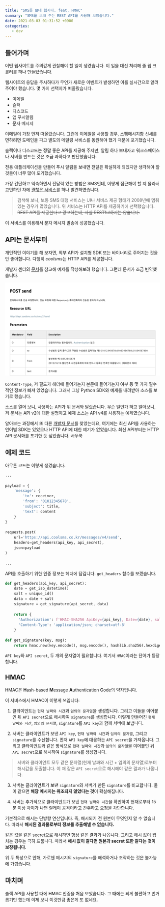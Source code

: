 ```yaml
---
title: "SMS를 보내 봅시다. feat. HMAC"
summary: "SMS를 보내 주는 REST API를 사용해 보았습니다."
date: 2021-03-03 01:31:52 +0900
categories:
   - dev
---
```


## 들어가며

어떤 웹사이트를 주의깊게 관찰해야 할 일이 생겼습니다. 이 일을 대신 처리해 줄 웹 크롤러를 하나 만들었습니다.

웹사이트의 응답을 주시하다가 무언가 새로운 이벤트가 발생하면 이를 실시간으로 알려 주어야 했습니다. 몇 가지 선택지가 떠올랐습니다.

- 이메일
- 슬랙
- 디스코드
- 앱 푸시알림
- 문자 메시지

이메일이 가장 먼저 떠올랐습니다. 그런데 이메일을 사용할 경우, 스팸메시지함 신세를 면하려면 도메인을 파고 별도의 메일링 서비스를 동원해야 했기 때문에 포기했습니다.

슬랙이나 디스코드는 정말 좋은 API를 제공해 주지만, 알림 하나 보내자고 워크스페이스나 서버를 만드는 것은 조금 과하다고 판단했습니다.

전용 애플리케이션을 만들어 푸시 알림을 보내면 전달은 확실하게 되겠지만 생각해야 할 것들이 너무 많아 포기했습니다.

가장 간단하고 익숙하면서 전달력 있는 방법은 SMS인데, 어떻게 접근해야 할 지 몰라서 고민하던 차에 [괜찮은 서비스](https://coolsms.co.kr)를 하나 발견하였습니다.

> 검색해 보니, 보통 SMS 대행 서비스는 UI나 서비스 제공 형태가 2008년에 멈춰있는 경우가 많았습니다. 위 서비스는 HTTP API를 제공하기에 선택했습니다. ~~REST API를 제공한다고 광고하는데, 사실 RESTful하지는 않습니다.~~

이 서비스를 이용해서 문자 메시지 발송에 성공했습니다.

## API는 문서부터

개인적인 이야기를 해 보자면, 외부 API가 설치형 SDK 또는 바이너리로 주어지는 것을 안 좋아합니다. 다행히 *coolsms*는 HTTP API를 제공합니다.

개발자 센터의 [문서](https://developer.coolsms.co.kr/REST_API)를 참고해 예제를 작성해보려 했습니다. 그런데 문서가 조금 빈약했습니다.

![coolsms-rest-api-2.png](/assets/images/coolsms-rest-api-2.png)

`Content-Type`, 저 필드가 헤더에 들어가는지 본문에 들어가는지 여부 등 몇 가지 필수적인 정보가 빠져 있었습니다. 그래서 그냥 Python SDK와 예제를 내려받아 소스를 보기로 했습니다.

소스를 열어 보니, 사용하는 API가 위 문서와 달랐습니다. 무슨 일인가 하고 알아보니, 저 문서는 API v2에 대한 설명이고 예제 소스는 API v4를 사용하는 예제였습니다.

알아보는 과정에서 또 다른 [개발자 문서](https://docs.coolsms.co.kr)를 찾았는데요, 여기에는 최신 API를 사용하는 언어별 SDK는 있었으나 HTTP API에 대한 얘기가 없었습니다. 최신 API부터는 HTTP API 문서화를 포기한 듯 싶었습니다. ~~시무룩~~

## 예제 코드

아무튼 코드는 이렇게 생겼습니다.

~~~python
...

payload = {
    'message': {
        'to': receiver,
        'from': '01012345678',
        'subject': title,
        'text': content
    }
}

requests.post(
    url='https://api.coolsms.co.kr/messages/v4/send',
    headers=get_headers(api_key, api_secret),
    json=payload
)

...
~~~

API를 호출하기 위한 인증 정보는 헤더에 담깁니다. `get_headers` 함수를 보겠습니다.

~~~python
def get_headers(api_key, api_secret):
    date = get_iso_datetime()
    salt = unique_id()
    data = date + salt
    signature = get_signature(api_secret, data)

    return {
      'Authorization': f'HMAC-SHA256 ApiKey={api_key}, Date={date}, salt={salt}, signature={signature}',
      'Content-Type': 'application/json; charset=utf-8'
    }

def get_signature(key, msg):
    return hmac.new(key.encode(), msg.encode(), hashlib.sha256).hexdigest()
~~~

`API key`와 `API secret`, 두 개의 문자열이 필요합니다. 여기서 `HMAC`이라는 단어가 등장합니다.

## HMAC

HMAC은 **H**ash-based **M**essage **A**uthentication **C**ode의 약자입니다.

이 서비스에서 HMAC이 이렇게 쓰입니다:

1. 클라이언트는 `현재 날짜와 시간`과 `임의의 문자열`을 생성합니다. 그리고 이들을 이어붙인 뒤 `API secret`으로 해시하여 `signature`를 생성합니다. 이렇게 만들어진 `현재 날짜와 시간`, `임의의 문자열`, `signature`를 `API key`과 함께 서버에 보냅니다.

2. 서버는 클라이언트가 보낸 `API key`, `현재 날짜와 시간`과 `임의의 문자열`, 그리고 `signature`를 수신합니다. 먼저 `API key`에 대응하는 `API secret`을 가져옵니다. 그리고 클라이언트와 같은 방식으로 `현재 날짜와 시간`과 `임의의 문자열`을 이어붙인 뒤 `API secret`으로 해시하여  `signature`를 생성합니다.

> 서버와 클라이언트 모두 같은 문자열(현재 날짜와 시간 + 임의의 문자열)로부터 해시값을 도출합니다. 이 때 같은 `API secret`으로 해시해야 같은 결과가 나옵니다.

3. 서버는 클라이언트가 보낸 `signature`와 서버가 만든 `signature`를 비교합니다. 둘이 같으면 **해당 메시지는 위조되지 않았다는 것**이 확실해집니다.

4. 서버는 추가적으로 클라이언트가 보낸 `현재 날짜와 시간`을 확인하여 현재로부터 15분 이상 차이가 나면 릴레이 공격이라고 간주하고 요청을 차단합니다.

기본적으로 해시는 단방향 연산입니다. 즉, 해시되기 전 원본이 무엇인지 알 수 없습니다. 따라서 **해시된 결과물로부터 정보를 추출해낼 수 없습니다.**

같은 값을 같은 secret으로 해시하면 항상 같은 결과가 나옵니다. 그리고 해시 값이 겹치는 경우는 극히 드뭅니다. 따라서 **해시 값이 같다면 원본과 secret 또한 같다는 것이 보장됩니다.**

위 두 특성으로 인해, 가로챈 메시지의 `signature`를 해석하거나 조작하는 것은 불가능에 가깝습니다.

## 마치며

슬랙 API를 사용할 때에 HMAC 인증을 처음 보았습니다. 그 때에는 되게 불편하고 번거롭기만 했는데 이제 보니 이것만큼 좋은게 또 없네요.
